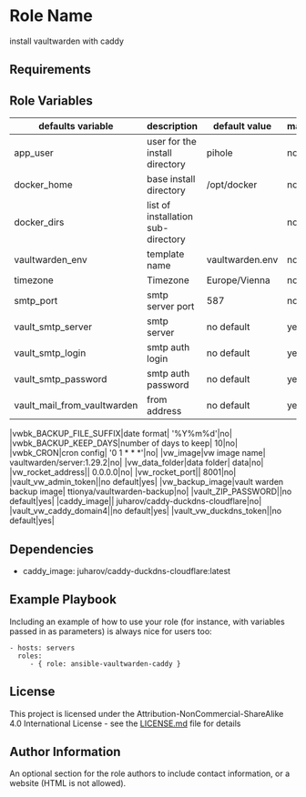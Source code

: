 Role Name
=========

install vaultwarden with caddy

Requirements
------------


Role Variables
--------------
| defaults variable | description |default value|mandatory|
|-------------------|-------------|-------------|---------|
|app_user|user for the install directory| pihole|no|
|docker_home|base install directory| /opt/docker|no|
|docker_dirs|list of installation sub-directory||no|
|vaultwarden_env| template name| vaultwarden.env|no|
|timezone|Timezone| Europe/Vienna|no|
|smtp_port|smtp server port| 587|no|
|vault_smtp_server|smtp server|no default|yes|
|vault_smtp_login|smtp auth login|no default|yes|
|vault_smtp_password|smtp auth password|no default|yes|
|vault_mail_from_vaultwarden|from address|no default|yes|

|vwbk_BACKUP_FILE_SUFFIX|date format| '%Y%m%d'|no|
|vwbk_BACKUP_KEEP_DAYS|number of days to keep| 10|no|
|vwbk_CRON|cron config| '0 1 * * *'|no|
|vw_image|vw image name| vaultwarden/server:1.29.2|no|
|vw_data_folder|data folder| data|no|
|vw_rocket_address|| 0.0.0.0|no|
|vw_rocket_port|| 8001|no|
|vault_vw_admin_token||no default|yes|
|vw_backup_image|vault warden backup image| ttionya/vaultwarden-backup|no|
|vault_ZIP_PASSWORD||no default|yes|
|caddy_image|| juharov/caddy-duckdns-cloudflare|no|
|vault_vw_caddy_domain4||no default|yes|
|vault_vw_duckdns_token||no default|yes|


Dependencies
------------

* caddy_image: juharov/caddy-duckdns-cloudflare:latest

Example Playbook
----------------

Including an example of how to use your role (for instance, with variables passed in as parameters) is always nice for users too:

    - hosts: servers
      roles:
         - { role: ansible-vaultwarden-caddy }

License
-------

This project is licensed under the Attribution-NonCommercial-ShareAlike 4.0 International License - see the [LICENSE.md](LICENSE.md) file for details

Author Information
------------------

An optional section for the role authors to include contact information, or a website (HTML is not allowed).
